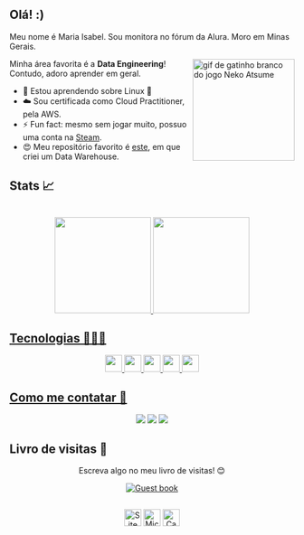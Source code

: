 ## Olá! :)

Meu nome é Maria Isabel. Sou monitora no fórum da Alura. Moro em Minas Gerais.

<div>
  <img align="right" width="180px" src="https://media.tenor.com/5tbq0N93XmgAAAAC/neko-atsume.gif" alt="gif de gatinho branco do jogo Neko Atsume"/>
</div>

Minha área favorita é a **Data Engineering**! Contudo, adoro aprender em geral.

- 🌱 Estou aprendendo sobre Linux 🐧
- ☁️ Sou certificada como Cloud Practitioner, pela AWS.
- ⚡ Fun fact: mesmo sem jogar muito, possuo uma conta na [Steam](https://steamcommunity.com/id/bvdk/).
- 😍 Meu repositório favorito é [este](https://github.com/mariaiteixeira/dw_sucos), em que criei um Data Warehouse.


## Stats 📈
<div align="center" style="display: inline_block"><br>
<a href="https://github.com/mariaiteixeira">
<img height="170em" src="https://github-readme-stats.vercel.app/api?username=mariaiteixeira&show_icons=true&theme=neon&include_all_commits=true&count_private=true"/>
  
<a href="https://github.com/mariaiteixeira">
<img height="170em" src="https://github-readme-stats.vercel.app/api/top-langs/?username=mariaiteixeira&hide=html&layout=compact&theme=neon">
</div>

## Tecnologias 👩🏻‍💻
<div align="center">
  
<img height="30em" src="https://img.shields.io/badge/Amazon_AWS-FF9900?style=for-the-badge&logo=amazonaws&logoColor=white"/>
<img height="30" src="https://img.shields.io/badge/Microsoft_SQL_Server-CC2927?style=for-the-badge&logo=microsoft-sql-server&logoColor=white"/>
<img height="30" src="https://img.shields.io/badge/Python-FFD43B?style=for-the-badge&logo=python&logoColor=blue"/>
<img height="30" src="https://img.shields.io/badge/R-276DC3?style=for-the-badge&logo=r&logoColor=white"/>
<img height="30" src="https://img.shields.io/badge/Visual_Studio-5C2D91?style=for-the-badge&logo=visual%20studio&logoColor=white"/>
  
</div>  
  
## Como me contatar 🤔
 <div align="center">
    <a href="https://cursos.alura.com.br/user/mariaiteixeira" target"=_blank"><img src="https://img.shields.io/badge/-Alura-darkblue?style=for-the-badge&logo=Alura&logoColor=white" target="_blank"></a>
    <a href="mailto:mipt1612@gmail.com" target"=_blank"><img src="https://img.shields.io/badge/Gmail-D14836?style=for-the-badge&logo=gmail&logoColor=white"/></a>
    <a href="https://www.linkedin.com/in/mariaiteixeira/" target="_blank"><img src="https://img.shields.io/badge/LinkedIn-0077B5?style=for-the-badge&logo=linkedin&logoColor=white" target="_blank"></a>
   <p><p>
</div>

## Livro de visitas 💌
<div align="center">
<p>Escreva algo no meu livro de visitas! 😊 </p>
<a href="https://github.com/mariaiteixeira/mariaiteixeira/issues"><img src="https://github.com/fnky/fnky/raw/fnky/img/guestbook.gif" alt="Guest book" align="center"></a>
</div>

##
<div align="center">
<img src="https://raw.githubusercontent.com/BrunnerLivio/brunnerlivio/master/images/notepad.gif" alt="Site created with Notepad" height="30"/>
<img src="https://raw.githubusercontent.com/BrunnerLivio/brunnerlivio/master/images/ie_logo.gif" alt="Microsoft Internet Explorer" height="30"/>
<img src="https://raw.githubusercontent.com/BrunnerLivio/brunnerlivio/master/images/noframes.gif" alt="Campaign against FRAMES" height="30"/>
</div>
